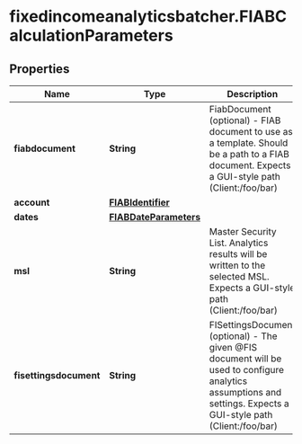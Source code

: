 # fixedincomeanalyticsbatcher.FIABCalculationParameters

## Properties

Name | Type | Description | Notes
------------ | ------------- | ------------- | -------------
**fiabdocument** | **String** | FiabDocument (optional) - FIAB document to use as a template. Should  be a path to a FIAB document. Expects a GUI-style path (Client:/foo/bar) | [optional] 
**account** | [**FIABIdentifier**](FIABIdentifier.md) |  | 
**dates** | [**FIABDateParameters**](FIABDateParameters.md) |  | 
**msl** | **String** | Master Security List. Analytics results will be written to the selected MSL. Expects a GUI-style path (Client:/foo/bar) | [optional] 
**fisettingsdocument** | **String** | FISettingsDocument (optional) - The given @FIS document will be used to  configure analytics assumptions and settings. Expects a GUI-style path (Client:/foo/bar) | [optional] 


